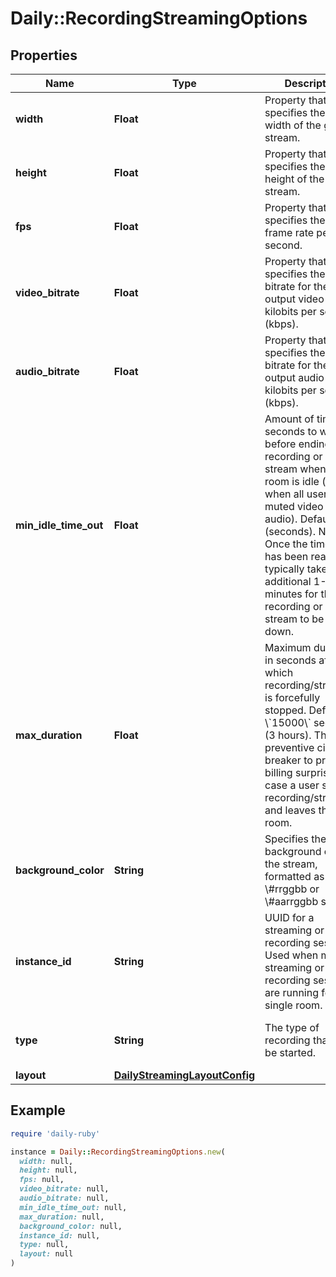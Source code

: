 # Daily::RecordingStreamingOptions

## Properties

| Name | Type | Description | Notes |
| ---- | ---- | ----------- | ----- |
| **width** | **Float** | Property that specifies the output width of the given stream. | [optional] |
| **height** | **Float** | Property that specifies the output height of the given stream. | [optional] |
| **fps** | **Float** | Property that specifies the video frame rate per second. | [optional] |
| **video_bitrate** | **Float** | Property that specifies the video bitrate for the output video in kilobits per second (kbps). | [optional] |
| **audio_bitrate** | **Float** | Property that specifies the audio bitrate for the output audio in kilobits per second (kbps). | [optional] |
| **min_idle_time_out** | **Float** | Amount of time in seconds to wait before ending a recording or live stream when the room is idle (e.g. when all users have muted video and audio). Default: 300 (seconds). Note: Once the timeout has been reached, it typically takes an additional 1-3 minutes for the recording or live stream to be shut down. | [optional] |
| **max_duration** | **Float** | Maximum duration in seconds after which recording/streaming is forcefully stopped. Default: \\&#x60;15000\\&#x60; seconds (3 hours). This is a preventive circuit breaker to prevent billing surprises in case a user starts recording/streaming and leaves the room. | [optional] |
| **background_color** | **String** | Specifies the background color of the stream, formatted as \\#rrggbb or \\#aarrggbb string. | [optional] |
| **instance_id** | **String** | UUID for a streaming or recording session. Used when multiple streaming or recording sessions are running for single room. | [optional] |
| **type** | **String** | The type of recording that will be started. | [optional][default to &#39;cloud&#39;] |
| **layout** | [**DailyStreamingLayoutConfig**](DailyStreamingLayoutConfig.md) |  | [optional] |

## Example

```ruby
require 'daily-ruby'

instance = Daily::RecordingStreamingOptions.new(
  width: null,
  height: null,
  fps: null,
  video_bitrate: null,
  audio_bitrate: null,
  min_idle_time_out: null,
  max_duration: null,
  background_color: null,
  instance_id: null,
  type: null,
  layout: null
)
```


